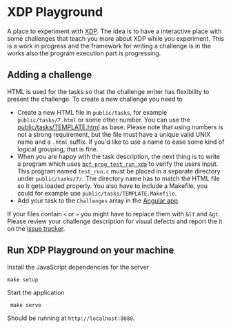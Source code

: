 # XDP Playground

A place to experiment with [XDP][0]. The idea is to have a interactive place
with some challenges that teach you more about XDP while you experiment. This
is a work in progress and the framework for writing a challenge is in the works
also the program execution part is progressing.

## Adding a challenge

HTML is used for the tasks so that the challenge writer has flexibility to
present the challenge. To create a new challenge you need to

- Create a new HTML file in `public/tasks`, for example `public/tasks/7.html`
  or some other number.  You can use the [public/tasks/TEMPLATE.html][t] as
  base.  Please note that using numbers is not a strong requirement, but the
  file must have a unique valid UNIX name and a `.html` suffix.  If you'd like
  to use a name to ease some kind of logical grouping, that is fine.
- When you are happy with the task description, the next thing is to write a
  program which uses [`bpf_prog_test_run_xdp`][1] to verify the users input.
  This program named `test_run.c` must be placed in a separate directory under
  `public/tasks/7/`.  The directory name has to match the HTML file so it gets
  loaded properly. You also have to include a Makefile, you could for example
  use `public/tasks/TEMPLATE.Makefile`.
- Add your task to the `Challenges` array in the [Angular app][aa].

If your files contain `<` or `>` you might have to replace them with `&lt` and
`&gt`. Please review your challenge description for visual defects and report
the it on the [issue tracker][it].

## Run XDP Playground on your machine

Install the JavaScript dependencies for the server

    make setup

Start the application

     make serve

Should be running at `http://localhost:8080`.

[0]: http://prototype-kernel.readthedocs.io/en/latest/networking/XDP/introduction.html#what-is-xdp
[1]: https://patchwork.ozlabs.org/patch/745468/
[t]: public/tasks/TEMPLATE.html
[it]: https://github.com/scanf/xdp-playground/issues
[aa]: https://github.com/scanf/xdp-playground/blob/master/public/app.js#L1
